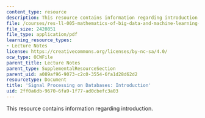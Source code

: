 ```yaml
---
content_type: resource
description: This resource contains information regarding introduction.
file: /courses/res-ll-005-mathematics-of-big-data-and-machine-learning-january-iap-2020/2ff0a6db96706fa91f77ad0cbefc3a03_MITRES_LL_005F12_Lec0.pdf
file_size: 2420851
file_type: application/pdf
learning_resource_types:
- Lecture Notes
license: https://creativecommons.org/licenses/by-nc-sa/4.0/
ocw_type: OCWFile
parent_title: Lecture Notes
parent_type: SupplementalResourceSection
parent_uid: a089af96-9073-c2c0-3554-6fa1d28d62d2
resourcetype: Document
title: 'Signal Processing on Databases: Introduction'
uid: 2ff0a6db-9670-6fa9-1f77-ad0cbefc3a03
---
```

This resource contains information regarding introduction.